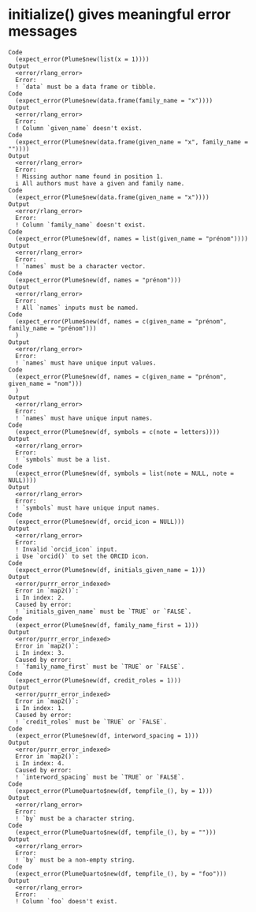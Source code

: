 # initialize() gives meaningful error messages

    Code
      (expect_error(Plume$new(list(x = 1))))
    Output
      <error/rlang_error>
      Error:
      ! `data` must be a data frame or tibble.
    Code
      (expect_error(Plume$new(data.frame(family_name = "x"))))
    Output
      <error/rlang_error>
      Error:
      ! Column `given_name` doesn't exist.
    Code
      (expect_error(Plume$new(data.frame(given_name = "x", family_name = ""))))
    Output
      <error/rlang_error>
      Error:
      ! Missing author name found in position 1.
      i All authors must have a given and family name.
    Code
      (expect_error(Plume$new(data.frame(given_name = "x"))))
    Output
      <error/rlang_error>
      Error:
      ! Column `family_name` doesn't exist.
    Code
      (expect_error(Plume$new(df, names = list(given_name = "prénom"))))
    Output
      <error/rlang_error>
      Error:
      ! `names` must be a character vector.
    Code
      (expect_error(Plume$new(df, names = "prénom")))
    Output
      <error/rlang_error>
      Error:
      ! All `names` inputs must be named.
    Code
      (expect_error(Plume$new(df, names = c(given_name = "prénom", family_name = "prénom")))
      )
    Output
      <error/rlang_error>
      Error:
      ! `names` must have unique input values.
    Code
      (expect_error(Plume$new(df, names = c(given_name = "prénom", given_name = "nom")))
      )
    Output
      <error/rlang_error>
      Error:
      ! `names` must have unique input names.
    Code
      (expect_error(Plume$new(df, symbols = c(note = letters))))
    Output
      <error/rlang_error>
      Error:
      ! `symbols` must be a list.
    Code
      (expect_error(Plume$new(df, symbols = list(note = NULL, note = NULL))))
    Output
      <error/rlang_error>
      Error:
      ! `symbols` must have unique input names.
    Code
      (expect_error(Plume$new(df, orcid_icon = NULL)))
    Output
      <error/rlang_error>
      Error:
      ! Invalid `orcid_icon` input.
      i Use `orcid()` to set the ORCID icon.
    Code
      (expect_error(Plume$new(df, initials_given_name = 1)))
    Output
      <error/purrr_error_indexed>
      Error in `map2()`:
      i In index: 2.
      Caused by error:
      ! `initials_given_name` must be `TRUE` or `FALSE`.
    Code
      (expect_error(Plume$new(df, family_name_first = 1)))
    Output
      <error/purrr_error_indexed>
      Error in `map2()`:
      i In index: 3.
      Caused by error:
      ! `family_name_first` must be `TRUE` or `FALSE`.
    Code
      (expect_error(Plume$new(df, credit_roles = 1)))
    Output
      <error/purrr_error_indexed>
      Error in `map2()`:
      i In index: 1.
      Caused by error:
      ! `credit_roles` must be `TRUE` or `FALSE`.
    Code
      (expect_error(Plume$new(df, interword_spacing = 1)))
    Output
      <error/purrr_error_indexed>
      Error in `map2()`:
      i In index: 4.
      Caused by error:
      ! `interword_spacing` must be `TRUE` or `FALSE`.
    Code
      (expect_error(PlumeQuarto$new(df, tempfile_(), by = 1)))
    Output
      <error/rlang_error>
      Error:
      ! `by` must be a character string.
    Code
      (expect_error(PlumeQuarto$new(df, tempfile_(), by = "")))
    Output
      <error/rlang_error>
      Error:
      ! `by` must be a non-empty string.
    Code
      (expect_error(PlumeQuarto$new(df, tempfile_(), by = "foo")))
    Output
      <error/rlang_error>
      Error:
      ! Column `foo` doesn't exist.

